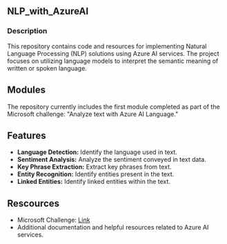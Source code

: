 ## NLP_with_AzureAI

### Description
This repository contains code and resources for implementing Natural Language Processing (NLP) solutions using Azure AI services. The project focuses on utilizing language models to interpret the semantic meaning of written or spoken language.

## Modules 
The repository currently includes the first module completed as part of the Microsoft challenge: "Analyze text with Azure AI Language."

## Features
- **Language Detection:** Identify the language used in text.
- **Sentiment Analysis:** Analyze the sentiment conveyed in text data.
- **Key Phrase Extraction:** Extract key phrases from text.
- **Entity Recognition:** Identify entities present in the text.
- **Linked Entities:** Identify linked entities within the text.

## Rescources
- Microsoft Challenge: [Link](https://learn.microsoft.com/en-us/collections/qdgnhjj8o7jr?WT.mc_id=cloudskillschallenge_950cffad-678a-41ac-b1f2-cbb50504a35e)
- Additional documentation and helpful resources related to Azure AI services.
